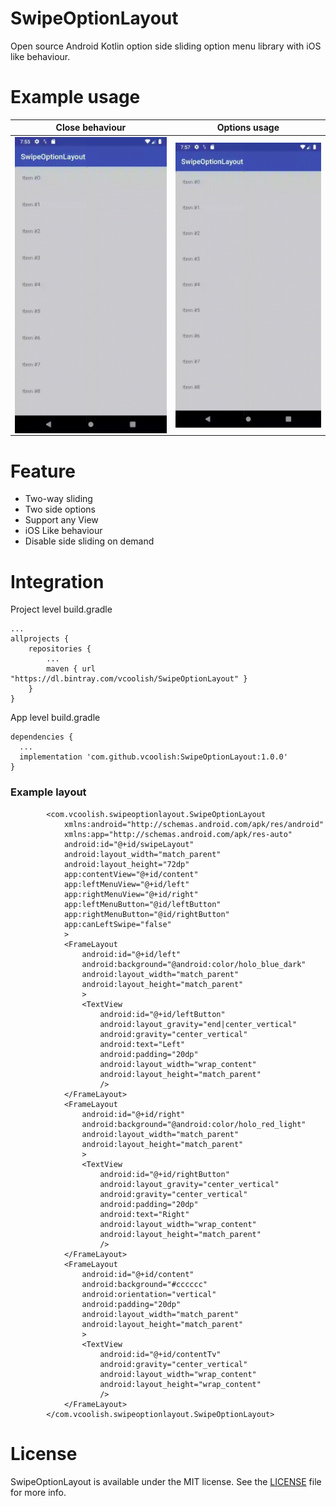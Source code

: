 # SwipeOptionLayout
Open source Android Kotlin option side sliding option menu library with iOS like behaviour.

# Example usage

Close behaviour|Options usage
---|---
<img src="docs/swipes.gif" align="center" title="Close behaviour">|<img src="docs/taps.gif" align="center" title="Options usage">

# Feature

- Two-way sliding
- Two side options
- Support any View
- iOS Like behaviour
- Disable side sliding on demand

# Integration

Project level build.gradle
```
...
allprojects {
    repositories {
        ...
        maven { url "https://dl.bintray.com/vcoolish/SwipeOptionLayout" }
    }
}
```

App level build.gradle
```
dependencies {
  ...
  implementation 'com.github.vcoolish:SwipeOptionLayout:1.0.0'
}
```

### Example layout

            <com.vcoolish.swipeoptionlayout.SwipeOptionLayout
                xmlns:android="http://schemas.android.com/apk/res/android"
                xmlns:app="http://schemas.android.com/apk/res-auto"
                android:id="@+id/swipeLayout"
                android:layout_width="match_parent"
                android:layout_height="72dp"
                app:contentView="@+id/content"
                app:leftMenuView="@+id/left"
                app:rightMenuView="@+id/right"
                app:leftMenuButton="@id/leftButton"
                app:rightMenuButton="@id/rightButton"
                app:canLeftSwipe="false"
                >
                <FrameLayout
                    android:id="@+id/left"
                    android:background="@android:color/holo_blue_dark"
                    android:layout_width="match_parent"
                    android:layout_height="match_parent"
                    >
                    <TextView
                        android:id="@+id/leftButton"
                        android:layout_gravity="end|center_vertical"
                        android:gravity="center_vertical"
                        android:text="Left"
                        android:padding="20dp"
                        android:layout_width="wrap_content"
                        android:layout_height="match_parent"
                        />
                </FrameLayout>
                <FrameLayout
                    android:id="@+id/right"
                    android:background="@android:color/holo_red_light"
                    android:layout_width="match_parent"
                    android:layout_height="match_parent"
                    >
                    <TextView
                        android:id="@+id/rightButton"
                        android:layout_gravity="center_vertical"
                        android:gravity="center_vertical"
                        android:padding="20dp"
                        android:text="Right"
                        android:layout_width="wrap_content"
                        android:layout_height="match_parent"
                        />
                </FrameLayout>
                <FrameLayout
                    android:id="@+id/content"
                    android:background="#cccccc"
                    android:orientation="vertical"
                    android:padding="20dp"
                    android:layout_width="match_parent"
                    android:layout_height="match_parent"
                    >
                    <TextView
                        android:id="@+id/contentTv"
                        android:gravity="center_vertical"
                        android:layout_width="wrap_content"
                        android:layout_height="wrap_content"
                        />
                </FrameLayout>
            </com.vcoolish.swipeoptionlayout.SwipeOptionLayout>

# License

SwipeOptionLayout is available under the MIT license. See the [LICENSE](LICENSE) file for more info.

